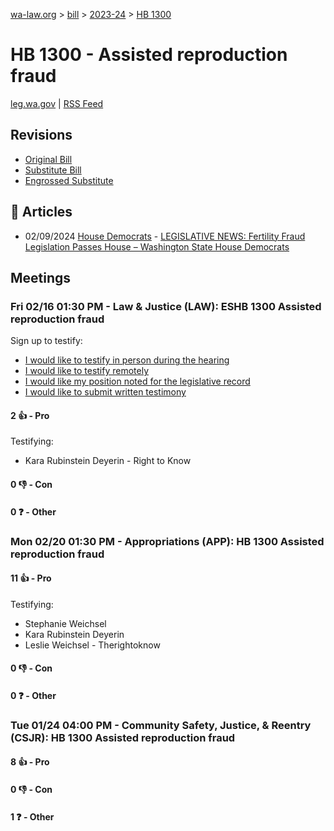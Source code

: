 [wa-law.org](/) > [bill](/bill/) > [2023-24](/bill/2023-24/) > [HB 1300](/bill/2023-24/hb/1300/)

# HB 1300 - Assisted reproduction fraud
[leg.wa.gov](https://app.leg.wa.gov/billsummary?BillNumber=1300&Year=2023&Initiative=false) | [RSS Feed](./rss.xml)

## Revisions
* [Original Bill](1/)
* [Substitute Bill](S/)
* [Engrossed Substitute](S.E/)

## 📰 Articles
* 02/09/2024 [House Democrats](/org/house_democrats/) - [LEGISLATIVE NEWS: Fertility Fraud Legislation Passes House – Washington State House Democrats](https://housedemocrats.wa.gov/blog/2024/02/09/legislative-news-fertility-fraud-legislation-passes-house/#:~:text=House%20Bill%201300)

## Meetings
### Fri 02/16 01:30 PM - Law & Justice (LAW): ESHB 1300 Assisted reproduction fraud
Sign up to testify:
* [I would like to testify in person during the hearing](https://app.leg.wa.gov/csi/Testifier/Add?chamber=House&mId=31964&aId=159185&caId=24146&tId=1)
* [I would like to testify remotely](https://app.leg.wa.gov/csi/Testifier/Add?chamber=House&mId=31964&aId=159185&caId=24146&tId=2)
* [I would like my position noted for the legislative record](https://app.leg.wa.gov/csi/Testifier/Add?chamber=House&mId=31964&aId=159185&caId=24146&tId=3)
* [I would like to submit written testimony](https://app.leg.wa.gov/csi/Testifier/Add?chamber=House&mId=31964&aId=159185&caId=24146&tId=4)

#### 2 👍 - Pro
Testifying:
* Kara Rubinstein Deyerin - Right to Know

#### 0 👎 - Con

#### 0 ❓ - Other

### Mon 02/20 01:30 PM - Appropriations (APP): HB 1300 Assisted reproduction fraud
#### 11 👍 - Pro
Testifying:
* Stephanie Weichsel
* Kara Rubinstein Deyerin
* Leslie Weichsel - Therightoknow

#### 0 👎 - Con

#### 0 ❓ - Other

### Tue 01/24 04:00 PM - Community Safety, Justice, & Reentry (CSJR): HB 1300 Assisted reproduction fraud
#### 8 👍 - Pro

#### 0 👎 - Con

#### 1 ❓ - Other
